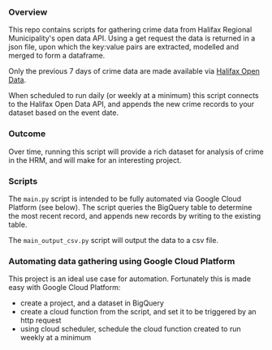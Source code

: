 ### Overview

This repo contains scripts for gathering crime data from Halifax Regional Municipality's open data API. Using a get request the data is returned in a json file, upon which the key:value pairs are extracted, modelled and merged to form a dataframe. 

Only the previous 7 days of crime data are made available via [Halifax Open Data](http://catalogue-hrm.opendata.arcgis.com/).

When scheduled to run daily (or weekly at a minimum) this script connects to the Halifax Open Data API, and appends the new crime records to your dataset based on the event date. 

### Outcome

Over time, running this script will provide a rich dataset for analysis of crime in the HRM, and will make for an interesting project. 

### Scripts

The `main.py` script is intended to be fully automated via Google Cloud Platform (see below). The script queries the BigQuery table to determine the most recent record, and appends new records by writing to the existing table.

The `main_output_csv.py` script will output the data to a csv file.

### Automating data gathering using Google Cloud Platform

This project is an ideal use case for automation. Fortunately this is made easy with Google Cloud Platform:

- create a project, and a dataset in BigQuery
- create a cloud function from the script, and set it to be triggered by an http request
- using cloud scheduler, schedule the cloud function created to run weekly at a minimum




 
